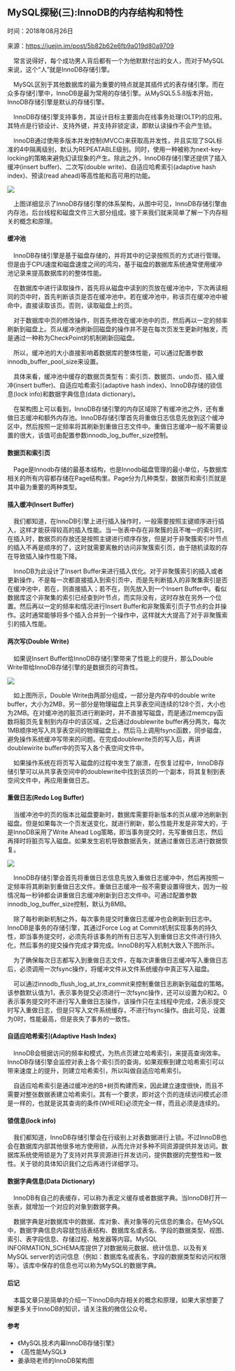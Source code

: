 ## MySQL探秘(三):InnoDB的内存结构和特性

时间：2018年08月26日

来源：<https://juejin.im/post/5b82b62e6fb9a019d80a9709>

 常言说得好，每个成功男人背后都有一个为他默默付出的女人，而对于MySQL来说，这个“人”就是InnoDB存储引擎。

 MySQL区别于其他数据库的最为重要的特点就是其插件式的表存储引擎。而在众多存储引擎中，InnoDB是最为常用的存储引擎。从MySQL5.5.8版本开始，InnoDB存储引擎是默认的存储引擎。

 InnoDB存储引擎支持事务，其设计目标主要面向在线事务处理(OLTP)的应用。其特点是行锁设计、支持外键，并支持非锁定读，即默认读操作不会产生锁。

 InnoDB通过使用多版本并发控制(MVCC)来获取高并发性，并且实现了SQL标准的4中隔离级别，默认为REPEATABLE级别。同时，使用一种被称为next-key-locking的策略来避免幻读现象的产生。除此之外，InnoDB存储引擎还提供了插入缓冲(insert buffer)、二次写(double write)、自适应哈希索引(adaptive hash index)、预读(read ahead)等高性能和高可用的功能。


![][0]

 上图详细显示了InnoDB存储引擎的体系架构，从图中可见，InnoDB存储引擎由内存池，后台线程和磁盘文件三大部分组成。接下来我们就来简单了解一下内存相关的概念和原理。
#### 缓冲池

 InnoDB存储引擎是基于磁盘存储的，并将其中的记录按照页的方式进行管理。但是由于CPU速度和磁盘速度之间的鸿沟，基于磁盘的数据库系统通常使用缓冲池记录来提高数据库的的整体性能。

 在数据库中进行读取操作，首先将从磁盘中读到的页放在缓冲池中，下次再读相同的页中时，首先判断该页是否在缓冲池中。若在缓冲池中，称该页在缓冲池中被命中，直接读取该页。否则，读取磁盘上的页。

 对于数据库中页的修改操作，则首先修改在缓冲池中的页，然后再以一定的频率刷新到磁盘上。页从缓冲池刷新回磁盘的操作并不是在每次页发生更新时触发，而是通过一种称为CheckPoint的机制刷新回磁盘。

 所以，缓冲池的大小直接影响着数据库的整体性能，可以通过配置参数innodb_buffer_pool_size来设置。

 具体来看，缓冲池中缓存的数据页类型有：索引页、数据页、undo页、插入缓冲(insert buffer)、自适应哈希索引(adaptive hash index)、InnoDB存储的锁信息(lock info)和数据字典信息(data dictionary)。

 在架构图上可以看到，InnoDB存储引擎的内存区域除了有缓冲池之外，还有重做日志缓冲和额外内存池。InnoDB存储引擎首先将重做日志信息先放到这个缓冲区中，然后按照一定频率将其刷新到重做日志文件中。重做日志缓冲一般不需要设置的很大，该值可由配置参数innodb_log_buffer_size控制。
#### 数据页和索引页

 Page是Innodb存储的最基本结构，也是Innodb磁盘管理的最小单位，与数据库相关的所有内容都存储在Page结构里。Page分为几种类型，数据页和索引页就是其中最为重要的两种类型。
#### 插入缓冲(Insert Buffer)

 我们都知道，在InnoDB引擎上进行插入操作时，一般需要按照主键顺序进行插入，这样才能获得较高的插入性能。当一张表中存在非聚簇的且不唯一的索引时，在插入时，数据页的存放还是按照主键进行顺序存放，但是对于非聚簇索引叶节点的插入不再是顺序的了，这时就需要离散的访问非聚簇索引页，由于随机读取的存在导致插入操作性能下降。

 InnoDB为此设计了Insert Buffer来进行插入优化。对于非聚簇索引的插入或者更新操作，不是每一次都直接插入到索引页中，而是先判断插入的非聚集索引是否在缓冲池中，若在，则直接插入；若不在，则先放入到一个Insert Buffer中。看似数据库这个非聚集的索引已经查到叶节点，而实际没有，这时存放在另外一个位置。然后再以一定的频率和情况进行Insert Buffer和非聚簇索引页子节点的合并操作。这时通常能够将多个插入合并到一个操作中，这样就大大提高了对于非聚簇索引的插入性能。
#### 两次写(Double Write)

 如果说Insert Buffer给InnoDB存储引擎带来了性能上的提升，那么Double Write带给InnoDB存储引擎的是数据页的可靠性。


![][1]


 如上图所示，Double Write由两部分组成，一部分是内存中的double write buffer，大小为2MB，另一部分是物理磁盘上共享表空间连续的128个页，大小也为2MB。在对缓冲池的脏页进行刷新时，并不直接写磁盘，而是通过memcpy函数将脏页先复制到内存中的该区域，之后通过doublewrite buffer再分两次，每次1MB顺序地写入共享表空间的物理磁盘上，然后马上调用fsync函数，同步磁盘，避免操作系统缓冲写带来的问题。在完成doublewrite页的写入后，再讲doublewirite buffer中的页写入各个表空间文件中。

 如果操作系统在将页写入磁盘的过程中发生了崩溃，在恢复过程中，InnoDB存储引擎可以从共享表空间中的doublewrite中找到该页的一个副本，将其复制到表空间文件中，再应用重做日志。
#### 重做日志(Redo Log Buffer)

 当缓冲池中的页的版本比磁盘要新时，数据库需要将新版本的页从缓冲池刷新到磁盘。但是如果每次一个页发送变化，就进行刷新，那么性能开发是非常大的，于是InnoDB采用了Write Ahead Log策略，即当事务提交时，先写重做日志，然后再择时将脏页写入磁盘。如果发生宕机导致数据丢失，就通过重做日志进行数据恢复。


![][2]


 InnoDB存储引擎会首先将重做日志信息先放入重做日志缓冲中，然后再按照一定频率将其刷新到重做日志文件。重做日志缓冲一般不需要设置得很大，因为一般情况每一秒钟都会讲重做日志缓冲刷新到日志文件中。可通过配置参数innodb_log_buffer_size控制，默认为8MB。

 除了每秒刷新机制之外，每次事务提交时重做日志缓冲也会刷新到日志中。InnoDB是事务的存储引擎，其通过Force Log at Commit机制实现事务的持久性，即当事务提交时，必须先将该事务的所有日志写入到重做日志文件进行持久化，然后事务的提交操作完成才算完成。InnoDB的写入机制大致入下图所示。

 为了确保每次日志都写入到重做日志文件，在每次讲重做日志缓冲写入重做日志后，必须调用一次fsync操作，将缓冲文件从文件系统缓存中真正写入磁盘。

 可以通过innodb_flush_log_at_trx_commit来控制重做日志刷新到磁盘的策略。该参数默认值为1，表示事务提交必须进行一次fsync操作，还可以设置为0和2。0表示事务提交时不进行写入重做日志操作，该操作只在主线程中完成，2表示提交时写入重做日志，但是只写入文件系统缓存，不进行fsync操作。由此可见，设置为0时，性能最高，但是丧失了事务的一致性。
#### 自适应哈希索引(Adaptive Hash Index)

 InnoDB会根据访问的频率和模式，为热点页建立哈希索引，来提高查询效率。InnoDB存储引擎会监控对表上各个索引页的查询，如果观察到建立哈希索引可以带来速度上的提升，则建立哈希索引，所以叫做自适应哈希索引。

 自适应哈希索引是通过缓冲池的B+树页构建而来，因此建立速度很快，而且不需要对整张数据表建立哈希索引。其有一个要求，即对这个页的连续访问模式必须是一样的，也就是说其查询的条件(WHERE)必须完全一样，而且必须是连续的。
#### 锁信息(lock info)

 我们都知道，InnoDB存储引擎会在行级别上对表数据进行上锁。不过InnoDB也会在数据库内部其他很多地方使用锁，从而允许对多种不同资源提供并发访问。数据库系统使用锁是为了支持对共享资源进行并发访问，提供数据的完整性和一致性。关于锁的具体知识我们之后再进行详细学习。
#### 数据字典信息(Data Dictionary)

 InnoDB有自己的表缓存，可以称为表定义缓存或者数据字典。当InnoDB打开一张表，就增加一个对应的对象到数据字典。

 数据字典是对数据库中的数据、库对象、表对象等的元信息的集合。在MySQL中，数据字典信息内容就包括表结构、数据库名或表名、字段的数据类型、视图、索引、表字段信息、存储过程、触发器等内容。MySQL INFORMATION_SCHEMA库提供了对数据局元数据、统计信息、以及有关MySQL server的访问信息（例如：数据库名或表名，字段的数据类型和访问权限等）。该库中保存的信息也可以称为MySQL的数据字典。
#### 后记

 本篇文章只是简单的介绍一下InnoDB内存相关的概念和原理，如果大家想要了解更多关于InnoDB的知识，请关注我的微信公众号。

#### 参考


* 《MySQL技术内幕InnoDB存储引擎》
* 《高性能MySQL》
* 姜承晓老师的InnoDB架构图


[0]: ./img/16576979c4bcef97.png
[1]: ./img/165769aa382c4e0e.png
[2]: ./img/165769a6de382ed6.png
